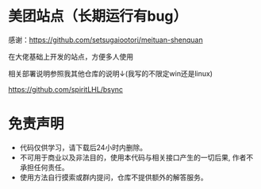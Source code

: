# 美团站点（长期运行有bug）

感谢：https://github.com/setsugaiootori/meituan-shenquan

在大佬基础上开发的站点，方便多人使用

相关部署说明参照我其他仓库的说明↓(我写的不限定win还是linux)

https://github.com/spiritLHL/bsync


# 免责声明

* 代码仅供学习，请下载后24小时内删除。
* 不可用于商业以及非法目的，使用本代码与相关接口产生的一切后果, 作者不承担任何责任。
* 使用方法自行摸索或群内提问，仓库不提供额外的解答服务。
